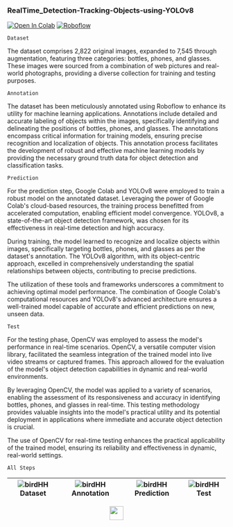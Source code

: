 ### RealTime_Detection-Tracking-Objects-using-YOLOv8

[![Open In Colab](https://colab.research.google.com/assets/colab-badge.svg)](https://colab.research.google.com/drive/1MSgQ48ofFu3MJCSTBaKgB405jIh3aIzk#scrollTo=IMkmn0Wr-JFq)
[![Roboflow](https://img.shields.io/badge/Roboflow-Dataset-purple.svg)](https://universe.roboflow.com/projectdeeplearning/project_deeplearning)

    Dataset
<p align="left">The dataset comprises 2,822 original images, expanded to 7,545 through augmentation, featuring three categories: bottles, phones, and glasses. These images were sourced from a combination of web pictures and real-world photographs, providing a diverse collection for training and testing purposes.</p>    

    Annotation
    
<p align="left">The dataset has been meticulously annotated using Roboflow to enhance its utility for machine learning applications. Annotations include detailed and accurate labeling of objects within the images, specifically identifying and delineating the positions of bottles, phones, and glasses. The annotations encompass critical information for training models, ensuring precise recognition and localization of objects. This annotation process facilitates the development of robust and effective machine learning models by providing the necessary ground truth data for object detection and classification tasks.</p>   


    Prediction 

<p align="left">
For the prediction step, Google Colab and YOLOv8 were employed to train a robust model on the annotated dataset. Leveraging the power of Google Colab's cloud-based resources, the training process benefitted from accelerated computation, enabling efficient model convergence. YOLOv8, a state-of-the-art object detection framework, was chosen for its effectiveness in real-time detection and high accuracy.

During training, the model learned to recognize and localize objects within images, specifically targeting bottles, phones, and glasses as per the dataset's annotation. The YOLOv8 algorithm, with its object-centric approach, excelled in comprehensively understanding the spatial relationships between objects, contributing to precise predictions.

The utilization of these tools and frameworks underscores a commitment to achieving optimal model performance. The combination of Google Colab's computational resources and YOLOv8's advanced architecture ensures a well-trained model capable of accurate and efficient predictions on new, unseen data.</p> 

    Test

<p align="left">
    For the testing phase, OpenCV was employed to assess the model's performance in real-time scenarios. OpenCV, a versatile computer vision library, facilitated the seamless integration of the trained model into live video streams or captured frames. This approach allowed for the evaluation of the model's object detection capabilities in dynamic and real-world environments.

By leveraging OpenCV, the model was applied to a variety of scenarios, enabling the assessment of its responsiveness and accuracy in identifying bottles, phones, and glasses in real-time. This testing methodology provides valuable insights into the model's practical utility and its potential deployment in applications where immediate and accurate object detection is crucial.

The use of OpenCV for real-time testing enhances the practical applicability of the trained model, ensuring its reliability and effectiveness in dynamic, real-world settings.
</p>
    

    All Steps 

| ![birdHH](https://github.com/YassineOurara/RealTime_Detection-Tracking-Objects-using-YOLOv8/assets/101317995/81298116-bd88-4d0e-8df4-f87821edf4cd) **Dataset** | ![birdHH](https://github.com/YassineOurara/RealTime_Detection-Tracking-Objects-using-YOLOv8/assets/101317995/81298116-bd88-4d0e-8df4-f87821edf4cd) **Annotation** | ![birdHH](https://github.com/YassineOurara/RealTime_Detection-Tracking-Objects-using-YOLOv8/assets/101317995/81298116-bd88-4d0e-8df4-f87821edf4cd) **Prediction** | ![birdHH](https://github.com/YassineOurara/RealTime_Detection-Tracking-Objects-using-YOLOv8/assets/101317995/81298116-bd88-4d0e-8df4-f87821edf4cd) **Test** |
| --- | --- | --- | --- |



<p align="center" >
  <a href="https://www.linkedin.com/in/yassine-ourara/" target="blank"><img align="center" src="https://raw.githubusercontent.com/rahuldkjain/github-profile-readme-generator/master/src/images/icons/Social/linked-in-alt.svg" height="32" width="32" /></a> 
</p>
